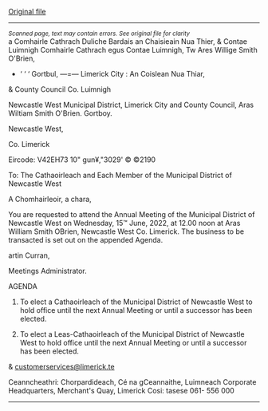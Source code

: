 [Original file](https://www.limerick.ie/sites/default/files/media/documents/2022-06/00-Agenda-AGM-15-06-2022.pdf)

---
*<small>Scanned page, text may contain errors. See original file for clarity</small>*  
a Comhairle Cathrach Duliche Bardais an Chaisieain Nua Thier,
& Contae Luimnigh Comhairle Cathrach egus Contae Luimnigh,
Tw Ares Willige Smith O'Brien,
* ‘ ‘ ‘ Gortbul,
—=— Limerick City : An Coislean Nua Thiar,

& County Council Co. Luimnigh

Newcastle West Municipal District,
Limerick City and County Council,
Aras Wiltiam Smith O'Brien.
Gortboy.

Newcastle West,

Co. Limerick

Eircode: V42EH73
10" gun¥,"3029' © ©2190

To: The Cathaoirleach and Each Member of the Municipal District of Newcastle West

A Chomhairleoir, a chara,

You are requested to attend the Annual Meeting of the Municipal District of Newcastle West
on Wednesday, 15™ June, 2022, at 12.00 noon at Aras William Smith OBrien, Newcastle West
Co. Limerick. The business to be transacted is set out on the appended Agenda.

artin Curran,

Meetings Administrator.

AGENDA

1. To elect a Cathaoirleach of the Municipal District of Newcastle West to hold office until
the next Annual Meeting or until a successor has been elected.

2. To elect a Leas-Cathaoirleach of the Municipal District of Newcastle West to hold
office until the next Annual Meeting or until a successor has been elected.

& customerservices@limerick.te

Ceanncheathri: Chorpardideach, Cé na gCeannaithe, Luimneach
Corporate Headquarters, Merchant's Quay, Limerick Cosi: tasese
061- 556 000


---
